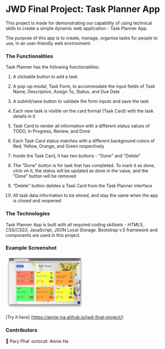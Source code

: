 # JWD Final Project: Task Planner App

This project is made for demonstrating our capability of using technical skills to create a simple dynamic web application - Task Planner App.

The purpose of this app is to create, manage, organise tasks for people to use, in an user-friendly web environment.

### The Functionalities

Task Planner has the following functionalities:

1. A clickable button to add a task

2. A pop-up modal, Task Form, to accommodate the input fields of Task Name, Description, Assign To, Status, and Due Date

3. A submit/save button to validate the form inputs and save the task

4. Each new task is visible on the card format (Task Card) with the task details in it

5. Task Card to render all information with a different status values of TODO, In Progress, Review, and Done

6. Each Task Card status matches with a different background colors of Red, Yellow, Orange, and Green respectively

7. Inside the Task Card, it has two buttons - "Done" and "Delete"

8. The "Done" button is for task that has completed. To mark it as done, click on it, the status will be updated as done in the value, and the "Done" button will be removed

9. "Delete" button deletes a Task Card from the Task Planner interface

10. All task data information to be stored, and stay the same when the app is closed and reopened

### The Technologies

Task Planner App is built with all required coding skillsets - HTML5, CSS/CSS3, JavaScript, JSON Local Storage. Bootstrap v.5 framework and components are used in this project.

### Example Screenshot

<img src="./img/Screen Shot 2021-10-13 at 12.21.56.png" width="50%">

[Try it here] (https://annie-ha.github.io/jwd-final-project/)

### Contributors

:rocket: Pary Phal
:octocat: Annie Ha